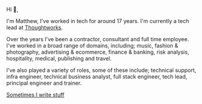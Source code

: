 Hi 👋,
 
I'm Matthew, I've worked in tech for around 17 years. I'm currently a tech lead at [Thoughtworks](https://www.thoughtworks.com/).
 
Over the years I've been a contractor, consultant and full time employee. I've worked in a broad range of domains, including; music, fashion & photography, advertising & ecommerce, finance & banking, risk analysis, hospitality, medical, publishing and travel.
 
I've also played a variety of roles, some of these include; technical support, infra engineer, technical business analyst, full stack engineer, tech lead, principal engineer and trainer.

[Sometimes I write stuff](https://mzworthington.co.uk)